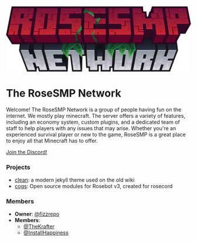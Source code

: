 ![RoseSMP Network Logo](https://raw.githubusercontent.com/RoseSMP/wiki/main/src/Rose-fixedsize.svg#center)

# The RoseSMP Network

Welcome! The RoseSMP Network is a group of people having fun on the internet. We mostly play minecraft. The server offers a variety of features, including an economy system, custom plugins, and a dedicated team of staff to help players with any issues that may arise. Whether you're an experienced survival player or new to the game, RoseSMP is a great place to enjoy all that Minecraft has to offer.

[Join the Discord!](https://discord.gg/rosesmp)

### Projects

 - [clean](https://github.com/RoseSMP/clean): a modern jekyll theme used on the old wiki
 - [cogs](https://github.com/RoseSMP/cogs): Open source modules for Rosebot v3, created for rosecord

### Members

 - **Owner**: [@fizzrepo](https://github.com/fizzrepo)
 - **Members**:
    - [@TheKrafter](https://github.com/TheKrafter)
    - [@InstallHappiness](https://github.com/InstallHappiness)
